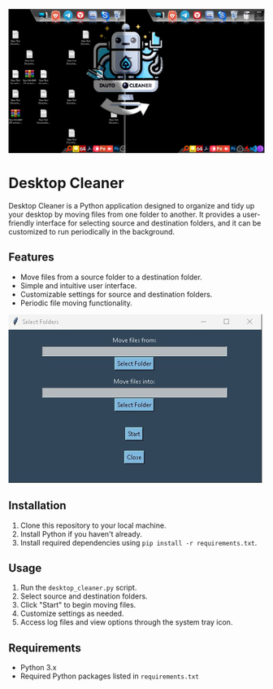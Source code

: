 
![Example](https://github.com/Paul-IkaSpark/Desktop-Cleaner/blob/main/example/example.png)

# Desktop Cleaner

Desktop Cleaner is a Python application designed to organize and tidy up your desktop by moving files from one folder to another. It provides a user-friendly interface for selecting source and destination folders, and it can be customized to run periodically in the background.

## Features

- Move files from a source folder to a destination folder.
- Simple and intuitive user interface.
- Customizable settings for source and destination folders.
- Periodic file moving functionality.

![Example](https://github.com/Paul-IkaSpark/Desktop-Cleaner/blob/main/example/example.jpg)

## Installation

1. Clone this repository to your local machine.
2. Install Python if you haven't already.
3. Install required dependencies using `pip install -r requirements.txt`.

## Usage

1. Run the `desktop_cleaner.py` script.
2. Select source and destination folders.
3. Click "Start" to begin moving files.
4. Customize settings as needed.
5. Access log files and view options through the system tray icon.

## Requirements

- Python 3.x
- Required Python packages listed in `requirements.txt`
